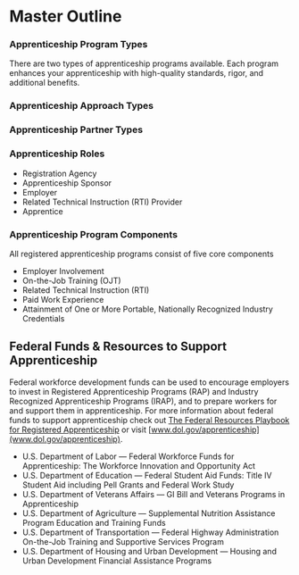 # Master Outline

### Apprenticeship Program Types
There are two types of apprenticeship programs available. Each program enhances your apprenticeship with high-quality standards, rigor, and additional benefits. 
### Apprenticeship Approach Types
### Apprenticeship Partner Types
### Apprenticeship Roles 
* Registration Agency
* Apprenticeship Sponsor
* Employer
* Related Technical Instruction (RTI) Provider
* Apprentice 

### Apprenticeship Program Components
All registered apprenticeship programs consist of five core components
* Employer Involvement
* On-the-Job Training (OJT)
* Related Technical Instruction (RTI)
* Paid Work Experience
* Attainment of One or More Portable, Nationally Recognized Industry Credentials 



## Federal Funds & Resources to Support Apprenticeship
Federal workforce development funds can be used to encourage employers to invest in Registered Apprenticeship Programs (RAP) and Industry Recognized Apprenticeship Programs (IRAP), and to prepare workers for and support them in apprenticeship. For more information about federal funds to support apprenticeship check out [The Federal Resources Playbook for Registered Apprenticeship](https://www.apprenticeship.gov/sites/default/files/playbook.pdf) or visit [www.dol.gov/apprenticeship](www.dol.gov/apprenticeship).

* U.S. Department of Labor — Federal Workforce Funds for Apprenticeship: The Workforce Innovation and Opportunity Act
* U.S. Department of Education — Federal Student Aid Funds: Title IV Student Aid including Pell Grants and Federal Work Study
* U.S. Department of Veterans Affairs — GI Bill and Veterans Programs in Apprenticeship
* U.S. Department of Agriculture — Supplemental Nutrition Assistance Program Education and Training Funds
* U.S. Department of Transportation — Federal Highway Administration On-the-Job Training and Supportive Services Program
* U.S. Department of Housing and Urban Development — Housing and Urban Development Financial Assistance Programs 
